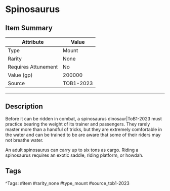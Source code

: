 # Spinosaurus

## Item Summary

| Attribute            | Value                        |
|----------------------|------------------------------|
| Type                 | Mount |
| Rarity               | None             |
| Requires Attunement  | No                |
| Value (gp)           | 200000    |
| Source               | TOB1-2023 |

---

## Description

Before it can be ridden in combat, a spinosaurus dinosaur|ToB1-2023 must practice bearing the weight of its trainer and passengers. They rarely master more than a handful of tricks, but they are extremely comfortable in the water and can be trained to be are aware that some of their riders may not breathe water.

An adult spinosaurus can carry up to six tons as cargo. Riding a spinosaurus requires an exotic saddle, riding platform, or howdah.

## Tags

^Tags: #item #rarity_none #type_mount #source_tob1-2023